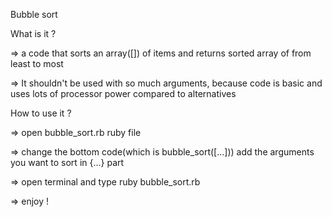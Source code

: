 Bubble sort


What is it ?


=> a code that sorts an array([]) of items and returns sorted array of from least to most


=> It shouldn't be used with so much arguments, because code is basic and uses lots of processor power compared to alternatives


How to use it ?


=> open bubble_sort.rb ruby file


=> change the bottom code(which is bubble_sort([...])) add the arguments you want to sort in {...} part


=> open terminal and type ruby bubble_sort.rb


=> enjoy !